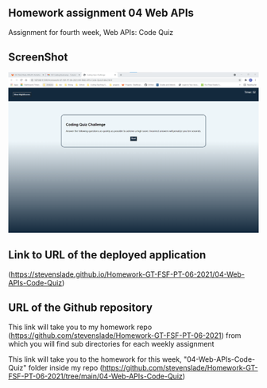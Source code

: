 ## Homework assignment 04 Web APIs

Assignment for fourth week, Web APIs: Code Quiz

## ScreenShot 

![screenshot of homework](./assets/images/CodeQuizChallengeSS.png)


## Link to URL of the deployed application 


(https://stevenslade.github.io/Homework-GT-FSF-PT-06-2021/04-Web-APIs-Code-Quiz)


## URL of the Github repository

This link will take you to my homework repo (https://github.com/stevenslade/Homework-GT-FSF-PT-06-2021) from which you will find sub directories for each weekly assignment

This link will take you to the homework for this week, "04-Web-APIs-Code-Quiz" folder inside my repo (https://github.com/stevenslade/Homework-GT-FSF-PT-06-2021/tree/main/04-Web-APIs-Code-Quiz)


